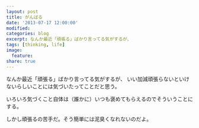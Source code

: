 ```yaml
---
layout: post
title: がんばる
date: '2013-07-17 12:00:00'
modified:
categories: blog
excerpt: なんか最近「頑張る」ばかり言ってる気がするが、
tags: [thinking, life]
image:
  feature:
share: true
---
```


なんか最近「頑張る」ばかり言ってる気がするが、
いい加減頑張らないといけないらしいことには気づいたってことだと思う。

いろいろ気づくこと自体は（誰かに）いつも褒めてもらえるのでそういうことにする。

しかし頑張るの苦手だ。そう簡単には泥臭くなれないのだよ。